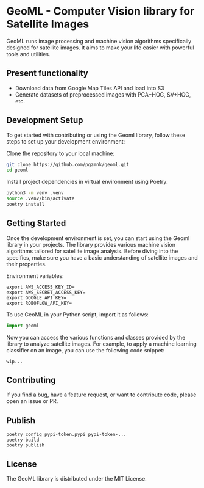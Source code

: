 # GeoML - Computer Vision library for Satellite Images

GeoML runs image processing and machine vision algorithms specifically designed for satellite images. It aims to make your life easier with powerful tools and utilities.


## Present functionality

- Download data from Google Map Tiles API and load into S3
- Generate datasets of preprocessed images with PCA+HOG, SV+HOG, etc.

## Development Setup

To get started with contributing or using the Geoml library, follow these steps to set up your development environment:

Clone the repository to your local machine:
```bash
git clone https://github.com/pgzmnk/geoml.git
cd geoml
```

Install project dependencies in virtual environment using Poetry:
```bash
python3 -m venv .venv
source .venv/bin/activate
poetry install
```

## Getting Started

Once the development environment is set, you can start using the Geoml library in your projects. The library provides various machine vision algorithms tailored for satellite image analysis. Before diving into the specifics, make sure you have a basic understanding of satellite images and their properties.

Environment variables:
```
export AWS_ACCESS_KEY_ID=
export AWS_SECRET_ACCESS_KEY=
export GOOGLE_API_KEY=
export ROBOFLOW_API_KEY=
```

To use GeoML in your Python script, import it as follows:

```python
import geoml
```

Now you can access the various functions and classes provided by the library to analyze satellite images. For example, to apply a machine learning classifier on an image, you can use the following code snippet:

```
wip...
```

## Contributing

If you find a bug, have a feature request, or want to contribute code, please open an issue or PR.

## Publish

```
poetry config pypi-token.pypi pypi-token-...
poetry build
poetry publish
```

## License

The GeoML library is distributed under the MIT License.
